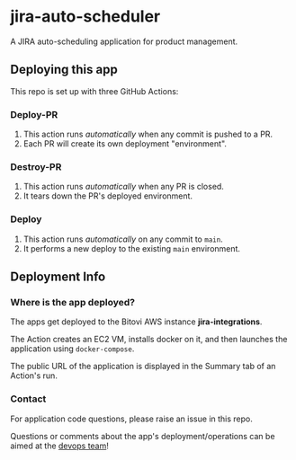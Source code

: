 # jira-auto-scheduler

A JIRA auto-scheduling application for product management.

## Deploying this app

This repo is set up with three GitHub Actions:

### Deploy-PR

1. This action runs *automatically* when any commit is pushed to a PR.
1. Each PR will create its own deployment "environment".

### Destroy-PR

1. This action runs *automatically* when any PR is closed.
1. It tears down the PR's deployed environment.

### Deploy

1. This action runs *automatically* on any commit to `main`.
1. It performs a new deploy to the existing `main` environment.

## Deployment Info

### Where is the app deployed?

The apps get deployed to the Bitovi AWS instance **jira-integrations**.

The Action creates an EC2 VM, installs docker on it, and then launches the application using `docker-compose`.

The public URL of the application is displayed in the Summary tab of an Action's run.

### Contact

For application code questions, please raise an issue in this repo.

Questions or comments about the app's deployment/operations can be aimed at the [devops team](mailto:devops@bitovi.com)!
